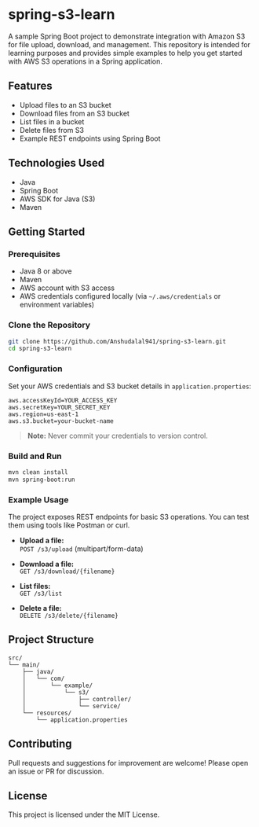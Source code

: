# spring-s3-learn

A sample Spring Boot project to demonstrate integration with Amazon S3 for file upload, download, and management. This repository is intended for learning purposes and provides simple examples to help you get started with AWS S3 operations in a Spring application.

## Features

- Upload files to an S3 bucket
- Download files from an S3 bucket
- List files in a bucket
- Delete files from S3
- Example REST endpoints using Spring Boot

## Technologies Used

- Java
- Spring Boot
- AWS SDK for Java (S3)
- Maven

## Getting Started

### Prerequisites

- Java 8 or above
- Maven
- AWS account with S3 access
- AWS credentials configured locally (via `~/.aws/credentials` or environment variables)

### Clone the Repository

```bash
git clone https://github.com/Anshudalal941/spring-s3-learn.git
cd spring-s3-learn
```

### Configuration

Set your AWS credentials and S3 bucket details in `application.properties`:

```properties
aws.accessKeyId=YOUR_ACCESS_KEY
aws.secretKey=YOUR_SECRET_KEY
aws.region=us-east-1
aws.s3.bucket=your-bucket-name
```

> **Note:** Never commit your credentials to version control.

### Build and Run

```bash
mvn clean install
mvn spring-boot:run
```

### Example Usage

The project exposes REST endpoints for basic S3 operations. You can test them using tools like Postman or curl.

- **Upload a file:**  
  `POST /s3/upload` (multipart/form-data)

- **Download a file:**  
  `GET /s3/download/{filename}`

- **List files:**  
  `GET /s3/list`

- **Delete a file:**  
  `DELETE /s3/delete/{filename}`

## Project Structure

```
src/
└── main/
    ├── java/
    │   └── com/
    │       └── example/
    │           └── s3/
    │               ├── controller/
    │               └── service/
    └── resources/
        └── application.properties
```

## Contributing

Pull requests and suggestions for improvement are welcome! Please open an issue or PR for discussion.

## License

This project is licensed under the MIT License.
